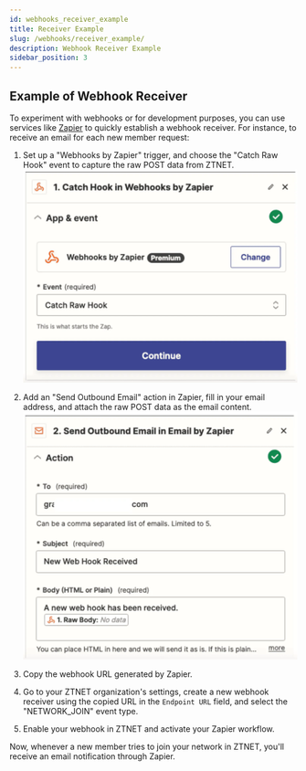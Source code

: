 ```yaml
---
id: webhooks_receiver_example
title: Receiver Example
slug: /webhooks/receiver_example/
description: Webhook Receiver Example
sidebar_position: 3
---
```


## Example of Webhook Receiver

To experiment with webhooks or for development purposes, you can use services like [Zapier](https://zapier.com/) to quickly establish a webhook receiver. For instance, to receive an email for each new member request:

1. Set up a "Webhooks by Zapier" trigger, and choose the "Catch Raw Hook" event to capture the raw POST data from ZTNET.
![zapier triggers](../../images/webhooks/zapier_hook.jpg)

2. Add an "Send Outbound Email" action in Zapier, fill in your email address, and attach the raw POST data as the email content.
![zapier actions](../../images/webhooks/zapier_actions.jpg)

3. Copy the webhook URL generated by Zapier.
4. Go to your ZTNET organization's settings, create a new webhook receiver using the copied URL in the `Endpoint URL` field, and select the "NETWORK_JOIN" event type.
5. Enable your webhook in ZTNET and activate your Zapier workflow.

Now, whenever a new member tries to join your network in ZTNET, you'll receive an email notification through Zapier.
